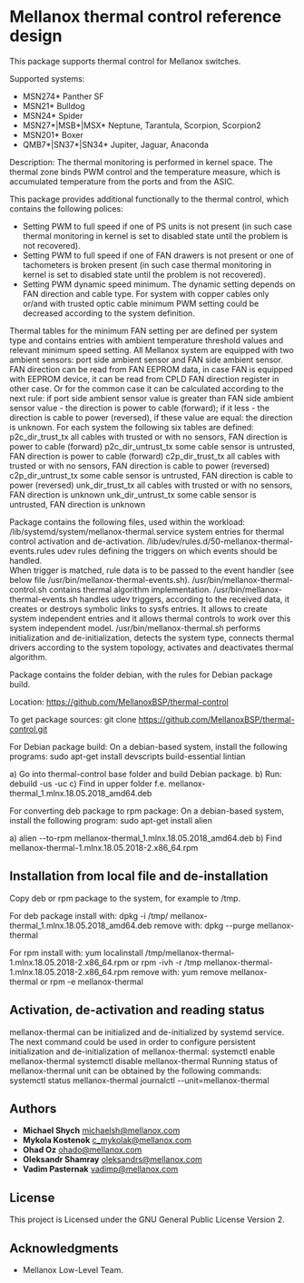 # Mellanox thermal control reference design                 

This package supports thermal control for Mellanox switches.

Supported systems:

- MSN274* Panther SF
- MSN21* Bulldog    
- MSN24* Spider     
- MSN27*|MSB*|MSX* Neptune, Tarantula, Scorpion, Scorpion2
- MSN201* Boxer                                           
- QMB7*|SN37*|SN34* Jupiter, Jaguar, Anaconda

Description:
The thermal monitoring is performed in kernel space. The thermal zone binds PWM
control and the temperature measure, which is accumulated temperature from the
ports and from the ASIC.

This package provides additional functionally to the thermal control, which
contains the following polices:
- Setting PWM to full speed if one of PS units is not present (in such case
  thermal monitoring in kernel is set to disabled state until the problem is
  not recovered).
- Setting PWM to full speed if one of FAN drawers is not present or one of
  tachometers is broken present (in such case thermal monitoring in kernel is
  set to disabled state until the problem is not recovered).
- Setting PWM dynamic speed minimum. The dynamic setting depends on FAN
  direction and cable type. For system with copper cables only or/and with
  trusted optic cable minimum PWM setting could be decreased according to the
  system definition.

Thermal tables for the minimum FAN setting per are defined per system type and
contains entries with ambient temperature threshold values and relevant minimum
speed setting. All Mellanox system are equipped with two ambient sensors:
port side ambient sensor and FAN side ambient sensor. FAN direction can
be read from FAN EEPROM data, in case FAN is equipped with EEPROM device,
it can be read from CPLD FAN direction register in other case. Or for the
common case it can be calculated according to the next rule:
if port side ambient sensor value is greater than FAN side ambient sensor
value - the direction is power to cable (forward); if it less - the direction
is cable to power (reversed), if these value are equal: the direction is
unknown. For each system the following six tables are defined:
p2c_dir_trust_tx	all cables with trusted or with no sensors, FAN
			direction is power to cable (forward)
p2c_dir_untrust_tx	some cable sensor is untrusted, FAN direction is
			power to cable (forward)
c2p_dir_trust_tx	all cables with trusted or with no sensors, FAN
			direction is cable to power (reversed)
c2p_dir_untrust_tx	some cable sensor is untrusted, FAN direction is
			cable to power (reversed)
unk_dir_trust_tx	all cables with trusted or with no sensors, FAN
			direction is unknown
unk_dir_untrust_tx	some cable sensor is untrusted, FAN direction is
			unknown

Package contains the following files, used within the workload:
/lib/systemd/system/mellanox-thermal.service
	system entries for thermal control activation and de-activation.
/lib/udev/rules.d/50-mellanox-thermal-events.rules
	udev rules defining the triggers on which events should be handled.  
	When trigger is matched, rule data is to be passed to the event handler
	(see below file /usr/bin/mellanox-thermal-events.sh).
/usr/bin/mellanox-thermal-control.sh
	contains thermal algorithm implementation.
/usr/bin/mellanox-thermal-events.sh
	handles udev triggers, according to the received data, it creates or
	destroys symbolic links to sysfs entries. It allows to create system
	independent entries and it allows thermal controls to work over this
	system independent model.
/usr/bin/mellanox-thermal.sh
	performs initialization and de-initialization, detects the system type,
	connects thermal drivers according to the system topology, activates
	and deactivates thermal algorithm.

Package contains the folder debian, with the rules for Debian package build.

Location:
https://github.com/MellanoxBSP/thermal-control

To get package sources:
git clone https://github.com/MellanoxBSP/thermal-control.git

For Debian package build:
On a debian-based system, install the following programs:
sudo apt-get install devscripts build-essential lintian

a) Go into thermal-control base folder and build Debian package.
b) Run:
debuild -us -uc
c) Find in upper folder f.e. mellanox-thermal_1.mlnx.18.05.2018_amd64.deb

For converting deb package to rpm package:
On a debian-based system, install the following program:
sudo apt-get install alien

a) alien --to-rpm mellanox-thermal_1.mlnx.18.05.2018_amd64.deb
b) Find mellanox-thermal-1.mlnx.18.05.2018-2.x86_64.rpm

## Installation from local file and de-installation
Copy deb or rpm package to the system, for example to /tmp.

For deb package install with:
dpkg -i /tmp/ mellanox-thermal_1.mlnx.18.05.2018_amd64.deb
remove with:
dpkg --purge mellanox-thermal

For rpm install with:
yum localinstall /tmp/mellanox-thermal-1.mlnx.18.05.2018-2.x86_64.rpm
or
rpm -ivh -r /tmp mellanox-thermal-1.mlnx.18.05.2018-2.x86_64.rpm
remove with:
yum remove mellanox-thermal
or
rpm -e mellanox-thermal


## Activation, de-activation and reading status
mellanox-thermal can be initialized and de-initialized by systemd service.
The next command could be used in order to configure persistent initialization
and de-initialization of mellanox-thermal:
systemctl enable mellanox-thermal
systemctl disable mellanox-thermal
Running status of mellanox-thermal unit can be obtained by the following
commands:
systemctl status mellanox-thermal
journalctl --unit=mellanox-thermal


## Authors

* **Michael Shych** <michaelsh@mellanox.com>
* **Mykola Kostenok** <c_mykolak@mellanox.com>
* **Ohad Oz** <ohado@mellanox.com>
* **Oleksandr Shamray** <oleksandrs@mellanox.com>
* **Vadim Pasternak** <vadimp@mellanox.com>

## License

This project is Licensed under the GNU General Public License Version 2.

## Acknowledgments

* Mellanox Low-Level Team.
